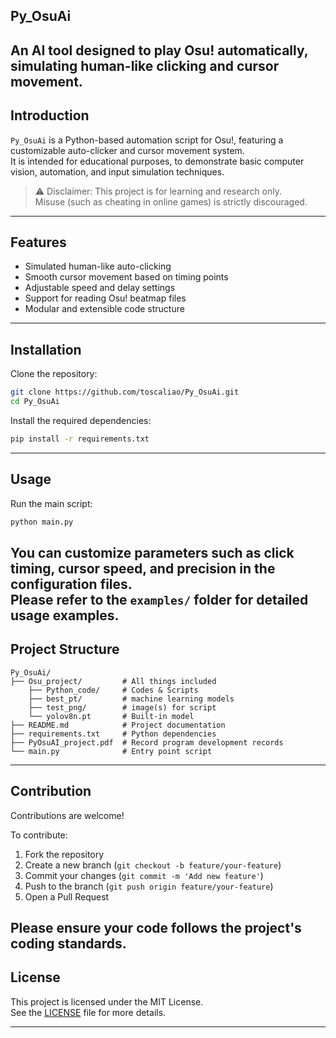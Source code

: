 ## Py_OsuAi
An AI tool designed to play Osu! automatically, simulating human-like clicking and cursor movement.
---
## Introduction

`Py_OsuAi` is a Python-based automation script for Osu!, featuring a customizable auto-clicker and cursor movement system.  
It is intended for educational purposes, to demonstrate basic computer vision, automation, and input simulation techniques.

> ⚠️ Disclaimer: This project is for learning and research only.  
> Misuse (such as cheating in online games) is strictly discouraged.
---
## Features

- Simulated human-like auto-clicking
- Smooth cursor movement based on timing points
- Adjustable speed and delay settings
- Support for reading Osu! beatmap files
- Modular and extensible code structure
---
## Installation

Clone the repository:

```bash
git clone https://github.com/toscaliao/Py_OsuAi.git
cd Py_OsuAi
```

Install the required dependencies:

```bash
pip install -r requirements.txt
```
---
## Usage

Run the main script:

```bash
python main.py
```

You can customize parameters such as click timing, cursor speed, and precision in the configuration files.  
Please refer to the `examples/` folder for detailed usage examples.
---
## Project Structure

```
Py_OsuAi/
├── Osu_project/         # All things included
    ├── Python_code/     # Codes & Scripts
    ├── best_pt/         # machine learning models
    ├── test_png/        # image(s) for script
    └── yolov8n.pt       # Built-in model
├── README.md            # Project documentation
├── requirements.txt     # Python dependencies
├── PyOsuAI_project.pdf  # Record program development records
└── main.py              # Entry point script
```
---
## Contribution

Contributions are welcome!

To contribute:

1. Fork the repository
2. Create a new branch (`git checkout -b feature/your-feature`)
3. Commit your changes (`git commit -m 'Add new feature'`)
4. Push to the branch (`git push origin feature/your-feature`)
5. Open a Pull Request

Please ensure your code follows the project's coding standards.
---
## License

This project is licensed under the MIT License.  
See the [LICENSE](LICENSE) file for more details.


---
